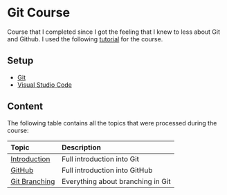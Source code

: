 # Git Course #
Course that I completed since I got the feeling that I knew to less about Git and Github. I used 
the following [tutorial](https://www.youtube.com/watch?v=RGOj5yH7evk) for the course.

## Setup ##
- [Git](https://git-scm.com/download/win)
- [Visual Studio Code](https://code.visualstudio.com/download)

## Content ##
The following table contains all the topics that were processed during the course:

| Topic | Description |
| :---- | :---------- |
| [Introduction](https://github.com/dastal/Tutorials/blob/main/Git/docs/Introduction.md) | Full introduction into Git |
| [GitHub](https://github.com/dastal/Tutorials/blob/main/Git/docs/GitHub.md) | Full introduction into GitHub |
| [Git Branching](https://github.com/dastal/Tutorials/blob/main/Git/docs/Git_Branching.md) | Everything about branching in Git |
